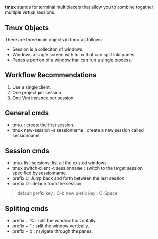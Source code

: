 **tmux** stands for terminal multiplexers that allow you to combine togather multiple virtual sessions.


Tmux Objects
------------
There are three main objects in tmux as follows:
* Session is a colleciton of windows.
* Windows a single screen with tmux that can split  into panes.
* Panes a portion of a window that  can run a single  process.
 
Workflow Recommendations
------------------------
1. Use a single client.
2. One project per session.
3. One Vim instance per session.

General cmds
------------
* tmux : create the first session.
* tmux new-session -s sessionname : create a new session called sessionname.

Session cmds
-----------
* tmux list-seesions: list all the existed windows. 
* tmux switch-client -t sessionname : switch to the target session specified by sessionname. 
* prefix L: Jump back and forth between the last session.
* prefix D : detach from the session.

> default prefix key : C-b
> new prefix key : C-Space

Spliting cmds
-------------
* prefix + % :  split the window horizontally.
* prefix + " : split the window vertically.
* prefix + o : navigate through the panes. 





 
